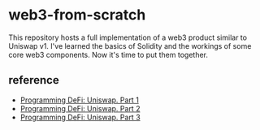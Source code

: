# web3-from-scratch

This repository hosts a full implementation of a web3 product similar to Uniswap v1. I've learned the basics of Solidity and the workings of some core web3 components. Now it's time to put them together.

## reference
- [Programming DeFi: Uniswap. Part 1](https://jeiwan.net/posts/programming-defi-uniswap-1/)
- [Programming DeFi: Uniswap. Part 2](https://jeiwan.net/posts/programming-defi-uniswap-2/)
- [Programming DeFi: Uniswap. Part 3](https://jeiwan.net/posts/programming-defi-uniswap-3/)